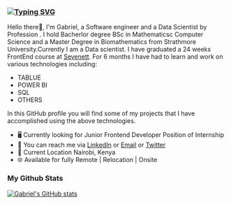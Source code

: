 ###  [![Typing SVG](https://readme-typing-svg.demolab.com/?lines=Gabriel+Macharia+Data+Science+Frontend+Developer+👋+🖥💻)](https://git.io/typing-svg)
<!-- [![Typing SVG](https://readme-typing-svg.demolab.com/?lines=Hello+I'm+Gabriel+text+texte+texf;Second+line+of+text)](https://git.io/typing-svg) -->

Hello there👋,
I'm Gabriel, a Software engineer and a Data Scientist by Profession . I hold Bacherlor degree BSc in Mathematicsc Computer Science and a Master Degree in Biomathematics from Strathmore University.Currently I am a Data scientist. I have graduated a 24 weeks FrontEnd course at [Sevenett](https://sevenett.net/). For 6 months I have had to learn and work on various technologies including:

* TABLUE
* POWER BI
* SQL
* OTHERS 

In this GitHub profile you will find some of my projects that I have accomplished using the above technologies.


* 🖥️ Currently looking for Junior Frontend Developer Position of Internship
* 🔗 You can reach me via [LinkedIn](https://www.linkedin.com/in/macharia-gabriel-019375276/) or [Email](muthuigabriel@gmail.com) or [Twitter](https://twitter.com/muthuigabriel)
* 📍 Current Location Nairobi, Kenya
* 🌐 Available for fully Remote | Relocation | Onsite

### My Github Stats

[![Gabriel's GitHub stats](https://github-readme-stats.vercel.app/api?username=gabrielcomputerscience&count_private=true&show_icons=true&theme=dark)](https://github.com/anuraghazra/github-readme-stats)
